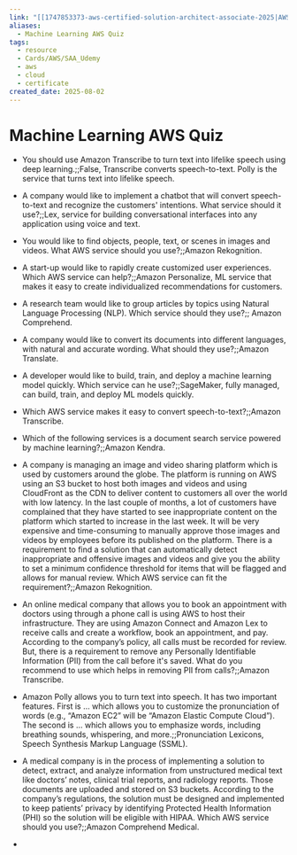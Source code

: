 ```yaml
---
link: "[[1747853373-aws-certified-solution-architect-associate-2025|AWS Certified Solution Architect Associate 2025]]"
aliases:
  - Machine Learning AWS Quiz
tags:
  - resource
  - Cards/AWS/SAA_Udemy
  - aws
  - cloud
  - certificate
created_date: 2025-08-02
---
```

# Machine Learning AWS Quiz
- You should use Amazon Transcribe to turn text into lifelike speech using deep learning.;;False, Transcribe converts speech-to-text. Polly is the service that turns text into lifelike speech.
<!--SR:!2025-08-09,4,270-->
- A company would like to implement a chatbot that will convert speech-to-text and recognize the customers' intentions. What service should it use?;;Lex, service for building conversational interfaces into any application using voice and text.
<!--SR:!2025-08-11,3,210-->
- You would like to find objects, people, text, or scenes in images and videos. What AWS service should you use?;;Amazon Rekognition.
<!--SR:!2025-08-09,4,270-->
- A start-up would like to rapidly create customized user experiences. Which AWS service can help?;;Amazon Personalize, ML service that makes it easy to create individualized recommendations for customers.
<!--SR:!2025-08-09,3,250-->
- A research team would like to group articles by topics using Natural Language Processing (NLP). Which service should they use?;; Amazon Comprehend.
<!--SR:!2025-08-10,3,230-->
- A company would like to convert its documents into different languages, with natural and accurate wording. What should they use?;;Amazon Translate.
<!--SR:!2025-08-09,4,270-->
- A developer would like to build, train, and deploy a machine learning model quickly. Which service can he use?;;SageMaker, fully managed, can build, train, and deploy ML models quickly.
<!--SR:!2025-08-09,3,250-->
- Which AWS service makes it easy to convert speech-to-text?;;Amazon Transcribe.
<!--SR:!2025-08-09,4,270-->
- Which of the following services is a document search service powered by machine learning?;;Amazon Kendra.
<!--SR:!2025-08-09,3,250-->
- A company is managing an image and video sharing platform which is used by customers around the globe. The platform is running on AWS using an S3 bucket to host both images and videos and using CloudFront as the CDN to deliver content to customers all over the world with low latency. In the last couple of months, a lot of customers have complained that they have started to see inappropriate content on the platform which started to increase in the last week. It will be very expensive and time-consuming to manually approve those images and videos by employees before its published on the platform. There is a requirement to find a solution that can automatically detect inappropriate and offensive images and videos and give you the ability to set a minimum confidence threshold for items that will be flagged and allows for manual review. Which AWS service can fit the requirement?;;Amazon Rekognition.
<!--SR:!2025-08-09,3,250-->
- An online medical company that allows you to book an appointment with doctors using through a phone call is using AWS to host their infrastructure. They are using Amazon Connect and Amazon Lex to receive calls and create a workflow, book an appointment, and pay. According to the company’s policy, all calls must be recorded for review. But, there is a requirement to remove any Personally Identifiable Information (PII) from the call before it's saved. What do you recommend to use which helps in removing PII from calls?;;Amazon Transcribe.
<!--SR:!2025-08-09,3,250-->
- Amazon Polly allows you to turn text into speech. It has two important features. First is … which allows you to customize the pronunciation of words (e.g., “Amazon EC2” will be “Amazon Elastic Compute Cloud”). The second is … which allows you to emphasize words, including breathing sounds, whispering, and more.;;Pronunciation Lexicons, Speech Synthesis Markup Language (SSML).
<!--SR:!2025-08-13,5,230-->
- A medical company is in the process of implementing a solution to detect, extract, and analyze information from unstructured medical text like doctors’ notes, clinical trial reports, and radiology reports. Those documents are uploaded and stored on S3 buckets. According to the company’s regulations, the solution must be designed and implemented to keep patients’ privacy by identifying Protected Health Information (PHI) so the solution will be eligible with HIPAA. Which AWS service should you use?;;Amazon Comprehend Medical.
<!--SR:!2025-08-10,2,230-->
- 










